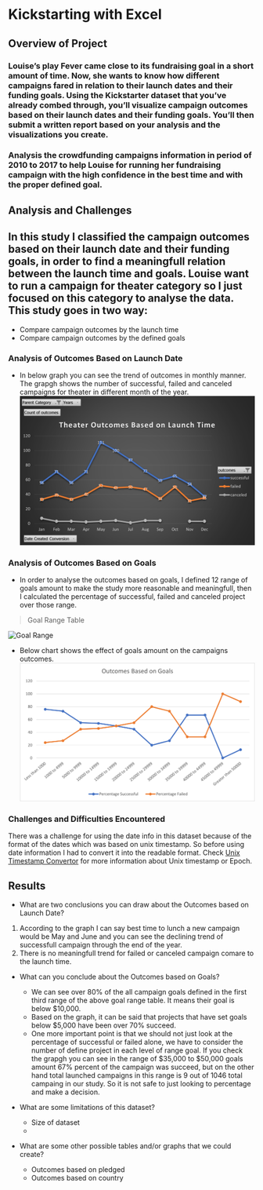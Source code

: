 # Kickstarting with Excel

## Overview of Project

### Louise’s play Fever came close to its fundraising goal in a short amount of time. Now, she wants to know how different campaigns fared in relation to their launch dates and their funding goals. Using the Kickstarter dataset that you’ve already combed through, you’ll visualize campaign outcomes based on their launch dates and their funding goals. You’ll then submit a written report based on your analysis and the visualizations you create.
###   Analysis the crowdfunding campaigns information in period of 2010 to 2017 to help Louise for running her fundraising campaign with the high confidence in the best time and with the proper defined goal.

## Analysis and Challenges
## In this study I classified the campaign outcomes based on their launch date and their funding goals, in order to find a meaningfull relation between the launch time and goals. Louise want to run a campaign for theater category so I just focused on this category to analyse the data. This study goes in two way:
   * Compare campaign outcomes by the launch time
   * Compare campaign outcomes by the defined goals


### Analysis of Outcomes Based on Launch Date
  - In below graph you can see the trend of outcomes in monthly manner. The grapgh shows the number of successful, failed and canceled campaigns for theater in different month of the year.
![Outcomes Based on Launch Time](https://github.com/reza-ya57/Kickstarter-Analysis/blob/main/Resources/Theater_Outcomes_vs_Launch.png)

### Analysis of Outcomes Based on Goals
  - In order to analyse the outcomes based on goals, I defined 12 range of goals amount to make the study more reasonable and meaningfull, then I calculated the percentage of successful, failed and canceled project over those range.
> Goal Range Table

![Goal Range](https://user-images.githubusercontent.com/79761400/109898598-8b431280-7c62-11eb-9940-cf006653f3d4.png)


 - Below chart shows the effect of goals amount on the campaigns outcomes.
![Outcomes vs Goals](https://github.com/reza-ya57/Kickstarter-Analysis/blob/main/Resources/Outcomes_vs_Goals.png)

### Challenges and Difficulties Encountered

There was a challenge for using the date info in this dataset because of the format of the dates which was based on unix timestamp. So before using date information I had to convert it into the readable format. Check [Unix Timestamp Convertor](https://www.epochconverter.com) for more information about Unix timestamp or Epoch.

## Results

- What are two conclusions you can draw about the Outcomes based on Launch Date?
1. According to the graph I can say best time to lunch a new campaign would be May and June and you can see the declining trend of successfull campaign through the end of the year. 
2. There is no meaningfull trend for failed or canceled campaign comare to the launch time.


- What can you conclude about the Outcomes based on Goals?
  - We can see over 80% of the all campaign goals defined in the first third range of the above goal range table. It means their goal is below $10,000.
  - Based on the graph, it can be said that projects that have set goals below $5,000 have been over 70% succeed.
  - One more important point is that we should not just look at the percentage of successful or failed alone, we have to consider the number of define project in each level of range goal. If you check the grapgh you can see in the range of $35,000 to $50,000 goals amount 67% percent of the campaign was succeed, but on the other hand total launched campaigns in this range is 9 out of 1046 total campaing in our study. So it is not safe to just looking to percentage and make a decision. 
- What are some limitations of this dataset?
  - Size of dataset
  - 

- What are some other possible tables and/or graphs that we could create?
  - Outcomes based on pledged
  - Outcomes based on country
  
